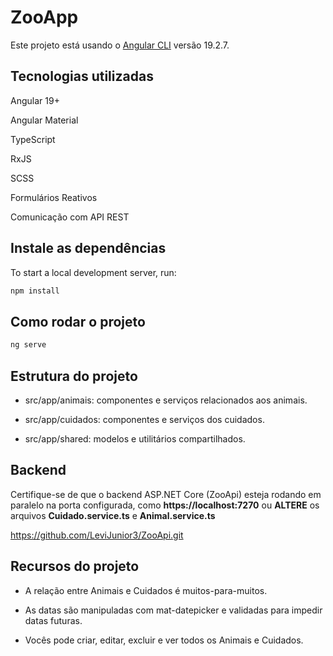 # ZooApp

Este projeto está usando o [Angular CLI](https://github.com/angular/angular-cli) versão 19.2.7.

## Tecnologias utilizadas
Angular 19+

Angular Material

TypeScript

RxJS

SCSS

Formulários Reativos

Comunicação com API REST

## Instale as dependências 

To start a local development server, run:

```bash
npm install
```

## Como rodar o projeto

```bash
ng serve
```

## Estrutura do projeto

- src/app/animais: componentes e serviços relacionados aos animais.

- src/app/cuidados: componentes e serviços dos cuidados.

- src/app/shared: modelos e utilitários compartilhados.

## Backend

Certifique-se de que o backend ASP.NET Core (ZooApi) esteja rodando em paralelo na porta configurada, como **https://localhost:7270** ou **ALTERE** os arquivos **Cuidado.service.ts** e **Animal.service.ts**

https://github.com/LeviJunior3/ZooApi.git

## Recursos do projeto

- A relação entre Animais e Cuidados é muitos-para-muitos.

- As datas são manipuladas com mat-datepicker e validadas para impedir datas futuras.

- Vocês pode criar, editar, excluir e ver todos os Animais e Cuidados.
